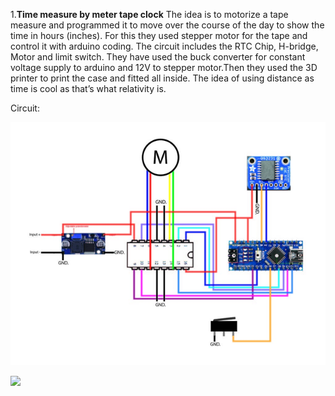 1.__Time measure by meter tape clock__
The idea is to motorize a tape measure and programmed it to move over the course of the day to show the time in hours (inches).
For this they used stepper motor for the tape and control it with arduino coding. The circuit includes the RTC Chip, H-bridge, Motor and 
limit switch. They have used the buck converter for constant voltage supply to arduino and 12V to stepper motor.Then they used the 
3D printer to print the case and fitted all inside.
The idea of using distance as time is cool as that’s what relativity is.

Circuit:

![image](image.png)



![](https://media.tenor.com/images/38c280c04e4a464c2b338d4a0a038c82/tenor.gif)

